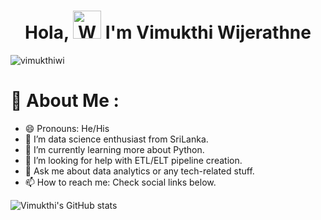 <h1 align="center"> Hola, <img src="https://raw.githubusercontent.com/nixin72/nixin72/master/wave.gif" 
         alt="Waving hand animated gif"
         height="45"
         width="45" /> I'm Vimukthi Wijerathne</h1>

<p align="left"> <img src="https://komarev.com/ghpvc/?username=vimukthiwi&label=Views&color=blue&style=plastic&style=for-the-badge" alt="vimukthiwi" /> </p>


# 💫 About Me :
- 😄 Pronouns: He/His
- 🔭 I’m data science enthusiast from SriLanka.
- 🌱 I’m currently learning more about Python.
- 🤔 I’m looking for help with ETL/ELT pipeline creation.
- 💬 Ask me about data analytics or any tech-related stuff.
- 📫 How to reach me: Check social links below.

![Vimukthi's GitHub stats](https://github-readme-stats.vercel.app/api?username=vimukthiwi&theme=dark&show_icons=true)
